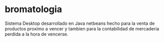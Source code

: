 # bromatologia
Sistema Desktop desarrollado en Java netbeans hecho para la venta de productos proximo a vencer y tambien para la contabilidad de mercaderia perdida a la hora de vencerse.
